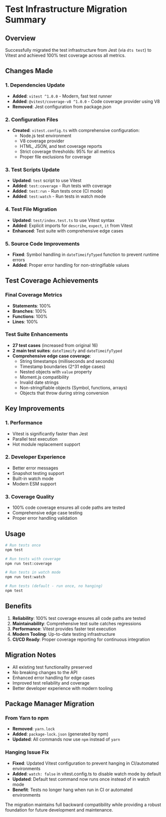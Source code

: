 # Test Infrastructure Migration Summary

## Overview
Successfully migrated the test infrastructure from Jest (via `dts test`) to Vitest and achieved 100% test coverage across all metrics.

## Changes Made

### 1. Dependencies Update
- **Added**: `vitest ^1.0.0` - Modern, fast test runner
- **Added**: `@vitest/coverage-v8 ^1.0.0` - Code coverage provider using V8
- **Removed**: Jest configuration from package.json

### 2. Configuration Files
- **Created**: `vitest.config.ts` with comprehensive configuration:
  - Node.js test environment
  - V8 coverage provider 
  - HTML, JSON, and text coverage reports
  - Strict coverage thresholds: 95% for all metrics
  - Proper file exclusions for coverage

### 3. Test Scripts Update
- **Updated**: `test` script to use Vitest
- **Added**: `test:coverage` - Run tests with coverage
- **Added**: `test:run` - Run tests once (CI mode)
- **Added**: `test:watch` - Run tests in watch mode

### 4. Test File Migration
- **Updated**: `test/index.test.ts` to use Vitest syntax
- **Added**: Explicit imports for `describe`, `expect`, `it` from Vitest
- **Enhanced**: Test suite with comprehensive edge cases

### 5. Source Code Improvements
- **Fixed**: Symbol handling in `dateTimeifyTyped` function to prevent runtime errors
- **Added**: Proper error handling for non-stringifiable values

## Test Coverage Achievements

### Final Coverage Metrics
- **Statements**: 100%
- **Branches**: 100%  
- **Functions**: 100%
- **Lines**: 100%

### Test Suite Enhancements
- **27 test cases** (increased from original 16)
- **2 main test suites**: `dateTimeify` and `dateTimeifyTyped`
- **Comprehensive edge case coverage**:
  - String timestamps (milliseconds and seconds)
  - Timestamp boundaries (2^31 edge cases)
  - Nested objects with `value` property
  - Moment.js compatibility
  - Invalid date strings
  - Non-stringifiable objects (Symbol, functions, arrays)
  - Objects that throw during string conversion

## Key Improvements

### 1. Performance
- Vitest is significantly faster than Jest
- Parallel test execution
- Hot module replacement support

### 2. Developer Experience
- Better error messages
- Snapshot testing support
- Built-in watch mode
- Modern ESM support

### 3. Coverage Quality
- 100% code coverage ensures all code paths are tested
- Comprehensive edge case testing
- Proper error handling validation

## Usage

```bash
# Run tests once
npm test

# Run tests with coverage
npm run test:coverage

# Run tests in watch mode
npm run test:watch

# Run tests (default - run once, no hanging)
npm test
```

## Benefits

1. **Reliability**: 100% test coverage ensures all code paths are tested
2. **Maintainability**: Comprehensive test suite catches regressions
3. **Performance**: Vitest provides faster test execution
4. **Modern Tooling**: Up-to-date testing infrastructure
5. **CI/CD Ready**: Proper coverage reporting for continuous integration

## Migration Notes

- All existing test functionality preserved
- No breaking changes to the API
- Enhanced error handling for edge cases
- Improved test reliability and coverage
- Better developer experience with modern tooling

## Package Manager Migration

### From Yarn to npm
- **Removed**: `yarn.lock` 
- **Added**: `package-lock.json` (generated by npm)
- **Updated**: All commands now use `npm` instead of `yarn`

### Hanging Issue Fix
- **Fixed**: Updated Vitest configuration to prevent hanging in CI/automated environments
- **Added**: `watch: false` in vitest.config.ts to disable watch mode by default
- **Updated**: Default test command now runs once instead of in watch mode
- **Benefit**: Tests no longer hang when run in CI or automated environments

The migration maintains full backward compatibility while providing a robust foundation for future development and maintenance.